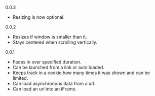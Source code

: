 0.0.3
* Resizing is now optional.

0.0.2
* Resizes if window is smaller than it.
* Stays centered when scrolling vertically.

0.0.1
* Fades in over specified duration.
* Can be launched from a link or auto loaded.
* Keeps track in a cookie how many times it was shown and can be limited.
* Can load asynchronous data from a url.
* Can load an url into an iFrame.